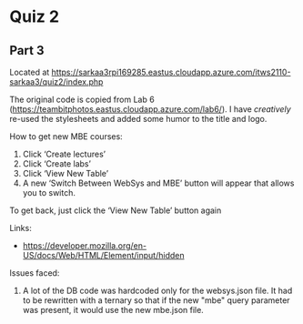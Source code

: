 # Quiz 2



## Part 3
Located at https://sarkaa3rpi169285.eastus.cloudapp.azure.com/itws2110-sarkaa3/quiz2/index.php

The original code is copied from Lab 6 (https://teambitphotos.eastus.cloudapp.azure.com/lab6/). I have *creatively* re-used the stylesheets and added some humor to the title and logo.

How to get new MBE courses:

1. Click ‘Create lectures’
2. Click ‘Create labs’
3. Click ‘View New Table’
4. A new ‘Switch Between WebSys and MBE’ button will appear that allows you to switch.

To get back, just click the ‘View New Table’ button again


Links:

* https://developer.mozilla.org/en-US/docs/Web/HTML/Element/input/hidden

Issues faced:

1. A lot of the DB code was hardcoded only for the websys.json file. It had to be rewritten with a ternary so that if the new "mbe" query parameter was present, it would use the new mbe.json file.